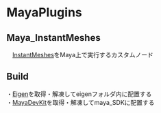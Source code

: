# MayaPlugins
 ## Maya_InstantMeshes
 　[InstantMeshes](https://github.com/wjakob/instant-meshes)をMaya上で実行するカスタムノード
 ## Build
  ・[Eigen](https://eigen.tuxfamily.org/index.php?title=Main_Page)を取得・解凍してeigenフォルダ内に配置する  
  ・[MayaDevKit](https://www.autodesk.com/developer-network/platform-technologies/maya)を取得・解凍してmaya_SDKに配置する
